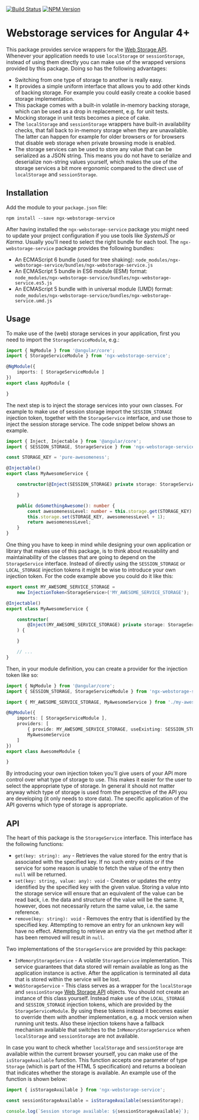 [![Build Status](https://api.travis-ci.org/dscheerens/ngx-webstorage-service.svg?branch=master)](https://travis-ci.org/dscheerens/ngx-webstorage-service) [![NPM Version](https://img.shields.io/npm/v/ngx-webstorage-service.svg)](https://www.npmjs.com/package/ngx-webstorage-service)

# Webstorage services for Angular 4+

This package provides service wrappers for the [Web Storage API](https://developer.mozilla.org/en-US/docs/Web/API/Web_Storage_API).
Whenever your application needs to use `localStorage` or `sessionStorage`, instead of using them directly you can make use of the wrapped versions provided by this package.
Doing so has the following advantages:

* Switching from one type of storage to another is really easy.
* It provides a simple uniform interface that allows you to add other kinds of backing storage. For example you could easily create a cookie based storage implementation.
* This package comes with a built-in volatile in-memory backing storage, which can be used as a drop in replacement, e.g. for unit tests.
* Mocking storage in unit tests becomes a piece of cake.
* The `localStorage` and `sessionStorage` wrappers have built-in availability checks, that fall back to in-memory storage when they are unavailable.
  The latter can happen for example for older browsers or for browsers that disable web storage when private browsing mode is enabled.
* The storage services can be used to store any value that can be serialized as a JSON string.
  This means you do not have to serialize and deserialize non-string values yourself, which makes the use of the storage services a bit more ergonomic compared to the direct use of `localStorage` and `sessionStorage`.

## Installation

Add the module to your `package.json` file:

```
npm install --save ngx-webstorage-service
```

After having installed the `ngx-webstorage-service` package you might need to update your project configuration if you use tools like _SystemJS_ or _Karma_.
Usually you'll need to select the right bundle for each tool.
The `ngx-webstorage-service` package provides the following bundles:

* An ECMAScript 6 bundle (used for tree shaking): `node_modules/ngx-webstorage-service/bundles/ngx-webstorage-service.js`
* An ECMAScript 5 bundle in ES6 module (ESM) format: `node_modules/ngx-webstorage-service/bundles/ngx-webstorage-service.es5.js`
* An ECMAScript 5 bundle with in universal module (UMD) format: `node_modules/ngx-webstorage-service/bundles/ngx-webstorage-service.umd.js`

## Usage

To make use of the (web) storage services in your application, first you need to import the `StorageServiceModule`, e.g.:

```TypeScript
import { NgModule } from '@angular/core';
import { StorageServiceModule } from 'ngx-webstorage-service';

@NgModule({
    imports: [ StorageServiceModule ]
})
export class AppModule {

}
```

The next step is to inject the storage services into your own classes.
For example to make use of session storage import the `SESSION_STORAGE` injection token, together with the `StorageService` interface, and use those to inject the session storage service.
The code snippet below shows an example.

```TypeScript
import { Inject, Injectable } from '@angular/core';
import { SESSION_STORAGE, StorageService } from 'ngx-webstorage-service';

const STORAGE_KEY = 'pure-awesomeness';

@Injectable()
export class MyAwesomeService {

    constructor(@Inject(SESSION_STORAGE) private storage: StorageService) {

    }

    public doSomethingAwesome(): number {
        const awesomenessLevel: number = this.storage.get(STORAGE_KEY) || 1337;
        this.storage.set(STORAGE_KEY, awesomenessLevel + 1);
        return awesomenessLevel;
    }
}
```

One thing you have to keep in mind while designing your own application or library that makes use of this package, is to think about reusability and maintainability of the classes that are going to depend on the `StorageService` interface.
Instead of directly using the `SESSION_STORAGE` or `LOCAL_STORAGE` injection tokens it might be wise to introduce your own injection token.
For the code example above you could do it like this:

```TypeScript
export const MY_AWESOME_SERVICE_STORAGE =
    new InjectionToken<StorageService>('MY_AWESOME_SERVICE_STORAGE');

@Injectable()
export class MyAwesomeService {

    constructor(
        @Inject(MY_AWESOME_SERVICE_STORAGE) private storage: StorageService
    ) {

    }

    // ...
}
```

Then, in your module definition, you can create a provider for the injection token like so:

```TypeScript
import { NgModule } from '@angular/core';
import { SESSION_STORAGE, StorageServiceModule } from 'ngx-webstorage-service';

import { MY_AWESOME_SERVICE_STORAGE, MyAwesomeService } from './my-awesome-service';

@NgModule({
    imports: [ StorageServiceModule ],
    providers: [
        { provide: MY_AWESOME_SERVICE_STORAGE, useExisting: SESSION_STORAGE },
        MyAwesomeService
    ]
})
export class AwesomeModule {

}
```

By introducing your own injection token you'll give users of your API more control over what type of storage to use.
This makes it easier for the user to select the appropriate type of storage.
In general it should not matter anyway which type of storage is used from the perspective of the API you are developing (it only needs to store data).
The specific application of the API governs which type of storage is appropriate.

## API

The heart of this package is the `StorageService` interface.
This interface has the following functions:

* `get(key: string): any` -
  Retrieves the value stored for the entry that is associated with the specified key.
  If no such entry exists or if the service for some reason is unable to fetch the value of the entry then `null` will be returned.
* `set(key: string, value: any): void` -
  Creates or updates the entry identified by the specified key with the given value.
  Storing a value into the storage service will ensure that an equivalent of the value can be read back, i.e. the data and structure of the value will be the same.
  It, however, does not necessarily return the same value, i.e. the same reference.
* `remove(key: string): void` -
  Removes the entry that is identified by the specified key. Attempting to remove an entry for an unknown key will have no effect.
  Attempting to retrieve an entry via the `get` method after it has been removed will result in `null`.

Two implementations of the `StorageService` are provided by this package:

* `InMemoryStorageService` -
  A volatile `StorageService` implementation.
  This service guarantees that data stored will remain available as long as the application instance is active.
  After the application is terminated all data that is stored within the service will be lost.
* `WebStorageService` -
  This class serves as a wrapper for the `localStorage` and `sessionStorage` [Web Storage API](https://developer.mozilla.org/en-US/docs/Web/API/Web_Storage_API) objects.
  You should not create an instance of this class yourself.
  Instead make use of the `LOCAL_STORAGE` and `SESSION_STORAGE` injection tokens, which are provided by the `StorageServiceModule`.
  By using these tokens instead it becomes easier to override them with another implementation, e.g. a mock version when running unit tests.
  Also these injection tokens have a fallback mechanism available that switches to the `InMemoryStorageService` when `localStorage` and `sessionStorage` are not available.

In case you want to check whether `localStorage` and `sessionStorage` are available within the current browser yourself, you can make use of the `isStorageAvailable` function.
This function accepts one parameter of type `Storage` (which is part of the HTML 5 specification) and returns a boolean that indicates whether the storage is available.
An example use of the function is shown below:

```TypeScript
import { isStorageAvailable } from 'ngx-webstorage-service';

const sessionStorageAvailable = isStorageAvailable(sessionStorage);

console.log(`Session storage available: ${sessionStorageAvailable}`);
```
